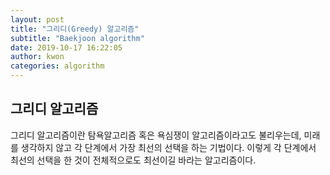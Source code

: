 ```yaml
---
layout: post
title: "그리디(Greedy) 알고리즘"
subtitle: "Baekjoon algorithm"
date: 2019-10-17 16:22:05
author: kwon
categories: algorithm
---
```

## 그리디 알고리즘
그리디 알고리즘이란 탐욕알고리즘 혹은 욕심쟁이 알고리즘이라고도 불리우는데, 미래를 생각하지 않고 각 단계에서 가장 최선의 선택을 하는 기법이다. 이렇게 각 단계에서 최선의 선택을 한 것이 전체적으로도 최선이길 바라는 알고리즘이다.
